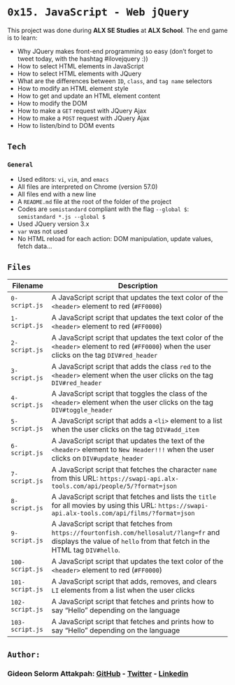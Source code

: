 # `0x15. JavaScript - Web jQuery`

This project was done during **ALX SE Studies** at **ALX School**. The end game is to learn:
* Why JQuery makes front-end programming so easy (don’t forget to tweet today, with the hashtag #ilovejquery :))
* How to select HTML elements in JavaScript
* How to select HTML elements with JQuery
* What are the differences between `ID`, `class`, and `tag name` selectors
* How to modify an HTML element style
* How to get and update an HTML element content
* How to modify the DOM
* How to make a `GET` request with JQuery Ajax
* How to make a `POST` request with JQuery Ajax
* How to listen/bind to DOM events

## `Tech`
### `General`
* Used editors: `vi`, `vim`, and `emacs`
* All files are interpreted on Chrome (version 57.0)
* All files end with a new line
* A `README.md` file at the root of the folder of the project
* Codes are `semistandard` compliant with the flag `--global $`: `semistandard *.js --global $`
* Used JQuery version 3.x
* `var` was not used
* No HTML reload for each action: DOM manipulation, update values, fetch data…

## `Files`

| Filename | Description |
| -------- | ----------- |
| `0-script.js` | A JavaScript script that updates the text color of the `<header>` element to red (`#FF0000`) |
| `1-script.js` | A JavaScript script that updates the text color of the `<header>` element to red (`#FF0000`) |
| `2-script.js` | A JavaScript script that updates the text color of the `<header>` element to red (`#FF0000`) when the user clicks on the tag `DIV#red_header` |
| `3-script.js` | A JavaScript script that adds the class `red` to the `<header>` element when the user clicks on the tag `DIV#red_header` |
| `4-script.js` | A JavaScript script that toggles the class of the `<header>` element when the user clicks on the tag `DIV#toggle_header` |
| `5-script.js` | A JavaScript script that adds a `<li>` element to a list when the user clicks on the tag `DIV#add_item` |
| `6-script.js` | A JavaScript script that updates the text of the `<header>` element to `New Header!!!` when the user clicks on `DIV#update_header` |
| `7-script.js` | A JavaScript script that fetches the character `name` from this URL: `https://swapi-api.alx-tools.com/api/people/5/?format=json` |
| `8-script.js` | A JavaScript script that fetches and lists the `title` for all movies by using this URL: `https://swapi-api.alx-tools.com/api/films/?format=json` |
| `9-script.js` | A JavaScript script that fetches from `https://fourtonfish.com/hellosalut/?lang=fr` and displays the value of `hello` from that fetch in the HTML tag `DIV#hello`. |
| `100-script.js` | A JavaScript script that updates the text color of the `<header>` element to red (`#FF0000`) |
| `101-script.js` | A JavaScript script that adds, removes, and clears `LI` elements from a list when the user clicks |
| `102-script.js` | A JavaScript script that fetches and prints how to say “Hello” depending on the language |
| `103-script.js` | A JavaScript script that fetches and prints how to say “Hello” depending on the language |

## `Author:`
### Gideon Selorm Attakpah: [GitHub](https://github.com/iamgideonchrist) - [Twitter](https://twitter.com/iamgideonchrist) - [Linkedin](https://www.linkedin.com/in/iamgideonchrist/)
